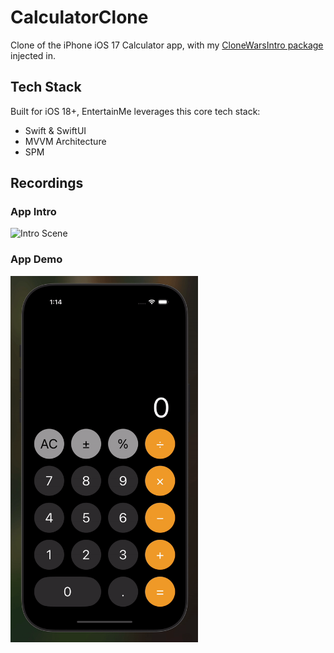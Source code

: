 # CalculatorClone

Clone of the iPhone iOS 17 Calculator app, with my [CloneWarsIntro package](https://github.com/jeffSweeney/SweeneyCloneWarsIntro) injected in.

## Tech Stack

Built for iOS 18+, EntertainMe leverages this core tech stack:
- Swift & SwiftUI
- MVVM Architecture
- SPM

## Recordings

### App Intro

<img src="CalculatorClone/Media/Intro.gif" alt="Intro Scene" width="300">

### App Demo

<img src="CalculatorClone/Media/AppDemo.gif" alt="App Demo" width="300">
